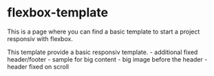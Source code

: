 # flexbox-template
This is a page where you can find a basic template to start a project responsiv with flexbox.

This template provide a basic responsiv template.
    - additional fixed header/footer
    - sample for big content
    - big image before the header
    - header fixed on scroll